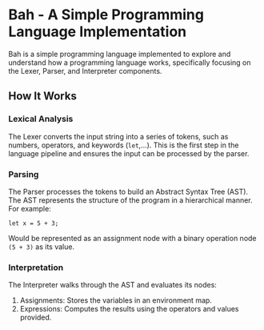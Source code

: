# Bah - A Simple Programming Language Implementation

Bah is a simple programming language implemented to explore and understand how a programming language works, specifically focusing on the Lexer, Parser, and Interpreter components.

## How It Works

### Lexical Analysis

The Lexer converts the input string into a series of tokens, such as numbers, operators, and keywords (`let`,...). This is the first step in the language pipeline and ensures the input can be processed by the parser.

### Parsing

The Parser processes the tokens to build an Abstract Syntax Tree (AST). The AST represents the structure of the program in a hierarchical manner. For example:

```text
let x = 5 + 3;
```
Would be represented as an assignment node with a binary operation node `(5 + 3)` as its value.

### Interpretation
The Interpreter walks through the AST and evaluates its nodes:

1. Assignments: Stores the variables in an environment map.
2. Expressions: Computes the results using the operators and values provided.
